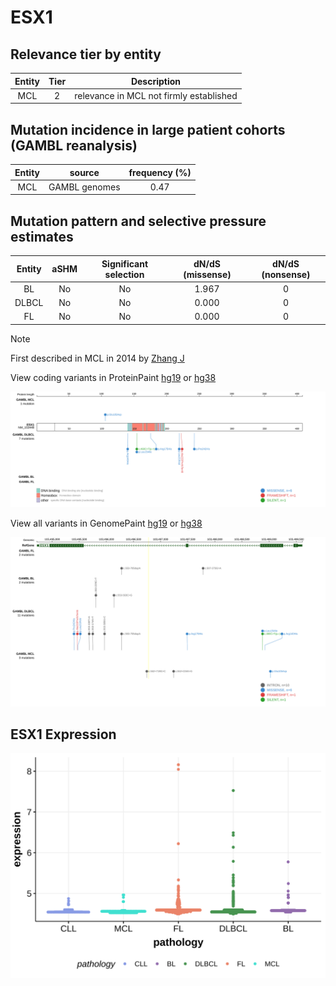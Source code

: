 # ESX1

## Relevance tier by entity

|Entity|Tier|Description                            |
|:------:|:----:|---------------------------------------|
|MCL   |2   |relevance in MCL not firmly established|

## Mutation incidence in large patient cohorts (GAMBL reanalysis)

|Entity|source       |frequency (%)|
|:------:|:-------------:|:-------------:|
|MCL   |GAMBL genomes|0.47         |

## Mutation pattern and selective pressure estimates

|Entity|aSHM|Significant selection|dN/dS (missense)|dN/dS (nonsense)|
|:------:|:----:|:---------------------:|:----------------:|:----------------:|
|BL    |No  |No                   |1.967           |0               |
|DLBCL |No  |No                   |0.000           |0               |
|FL    |No  |No                   |0.000           |0               |


> [!NOTE]
> First described in MCL in 2014 by [Zhang J](https://pubmed.ncbi.nlm.nih.gov/24682267)


View coding variants in ProteinPaint [hg19](https://morinlab.github.io/LLMPP/GAMBL/ESX1_protein.html)  or [hg38](https://morinlab.github.io/LLMPP/GAMBL/ESX1_protein_hg38.html)

![image](images/proteinpaint/ESX1_NM_153448.svg)

View all variants in GenomePaint [hg19](https://morinlab.github.io/LLMPP/GAMBL/ESX1.html)  or [hg38](https://morinlab.github.io/LLMPP/GAMBL/ESX1_hg38.html)

![image](images/proteinpaint/ESX1.svg)
## ESX1 Expression
![image](images/gene_expression/ESX1_by_pathology.svg)

